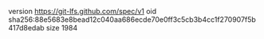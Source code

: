 version https://git-lfs.github.com/spec/v1
oid sha256:88e5683e8bead12c040aa686ecde70e0ff3c5cb3b4cc1f270907f5b417d8edab
size 1984
